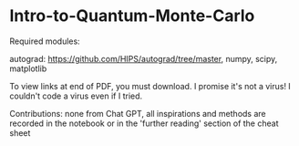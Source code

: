 # Intro-to-Quantum-Monte-Carlo

Required modules:

autograd: https://github.com/HIPS/autograd/tree/master, numpy, scipy, matplotlib

To view links at end of PDF, you must download. I promise it's not a virus! I couldn't code a virus even if I tried.

Contributions: none from Chat GPT, all inspirations and methods are recorded in the notebook or in the 'further reading' section of the cheat sheet
